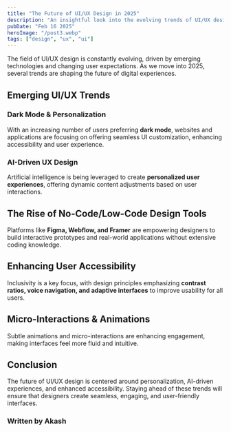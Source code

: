 ```yaml
---
title: "The Future of UI/UX Design in 2025"
description: "An insightful look into the evolving trends of UI/UX design, including new tools, user behavior, and best practices."
pubDate: "Feb 16 2025"
heroImage: "/post3.webp"
tags: ["design", "ux", "ui"]
---
```


The field of UI/UX design is constantly evolving, driven by emerging technologies and changing user expectations. As we move into 2025, several trends are shaping the future of digital experiences.

## Emerging UI/UX Trends

### Dark Mode & Personalization
With an increasing number of users preferring **dark mode**, websites and applications are focusing on offering seamless UI customization, enhancing accessibility and user experience.

### AI-Driven UX Design
Artificial intelligence is being leveraged to create **personalized user experiences**, offering dynamic content adjustments based on user interactions.

## The Rise of No-Code/Low-Code Design Tools
Platforms like **Figma, Webflow, and Framer** are empowering designers to build interactive prototypes and real-world applications without extensive coding knowledge.

## Enhancing User Accessibility
Inclusivity is a key focus, with design principles emphasizing **contrast ratios, voice navigation, and adaptive interfaces** to improve usability for all users.

## Micro-Interactions & Animations
Subtle animations and micro-interactions are enhancing engagement, making interfaces feel more fluid and intuitive.

## Conclusion
The future of UI/UX design is centered around personalization, AI-driven experiences, and enhanced accessibility. Staying ahead of these trends will ensure that designers create seamless, engaging, and user-friendly interfaces.

### Written by Akash
